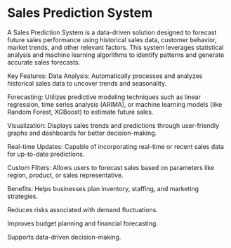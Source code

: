 # Sales Prediction System

A Sales Prediction System is a data-driven solution designed to forecast future sales performance using historical sales data, customer behavior, market trends, and other relevant factors. This system leverages statistical analysis and machine learning algorithms to identify patterns and generate accurate sales forecasts.

Key Features:
Data Analysis: Automatically processes and analyzes historical sales data to uncover trends and seasonality.

Forecasting: Utilizes predictive modeling techniques such as linear regression, time series analysis (ARIMA), or machine learning models (like Random Forest, XGBoost) to estimate future sales.

Visualization: Displays sales trends and predictions through user-friendly graphs and dashboards for better decision-making.

Real-time Updates: Capable of incorporating real-time or recent sales data for up-to-date predictions.

Custom Filters: Allows users to forecast sales based on parameters like region, product, or sales representative.

Benefits:
Helps businesses plan inventory, staffing, and marketing strategies.

Reduces risks associated with demand fluctuations.

Improves budget planning and financial forecasting.

Supports data-driven decision-making.
